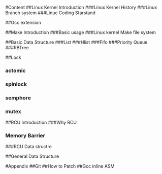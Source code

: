 #Content
##Linux Kernel Introduction
###Linux Kernel  History
###Linux Branch system
###Linuc Coding Starstand 

##Gcc extension

##Make Introduction
###Basic usage
###Linux kernel Make file system

##Basic Data Structure 
###List
###Hlist
###Fifo
###Priority Queue
###RBTree

##Lock 
### actomic 
### spinlock
### semphore
### mutex

##RCU Introduction
###Why RCU
### Memory  Barrier
###RCU Data structre

##General Data Structure






#Appendix
##Git 
##How to Patch 
##Gcc inline ASM
